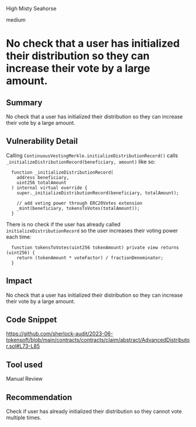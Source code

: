 High Misty Seahorse

medium

# No check that a user has initialized their distribution so they can increase their vote by a large amount.

## Summary

No check that a user has initialized their distribution so they can increase their vote by a large amount.

## Vulnerability Detail

Calling `ContinuousVestingMerkle.initializeDistributionRecord()` calls `_initializeDistributionRecord(beneficiary, amount)` like so:

```solidity
  function _initializeDistributionRecord(
    address beneficiary,
    uint256 totalAmount
  ) internal virtual override {
    super._initializeDistributionRecord(beneficiary, totalAmount);

    // add voting power through ERC20Votes extension
    _mint(beneficiary, tokensToVotes(totalAmount));
  }
```

There is no check if the user has already called `initializeDistributionRecord` so the user increases their voting power each time:

```solidity
  function tokensToVotes(uint256 tokenAmount) private view returns (uint256) {
    return (tokenAmount * voteFactor) / fractionDenominator;
  }
```

## Impact

No check that a user has initialized their distribution so they can increase their vote by a large amount.


## Code Snippet

https://github.com/sherlock-audit/2023-06-tokensoft/blob/main/contracts/contracts/claim/abstract/AdvancedDistributor.sol#L73-L85

## Tool used

Manual Review

## Recommendation

Check if user has already initialized their distribution so they cannot vote multiple times.